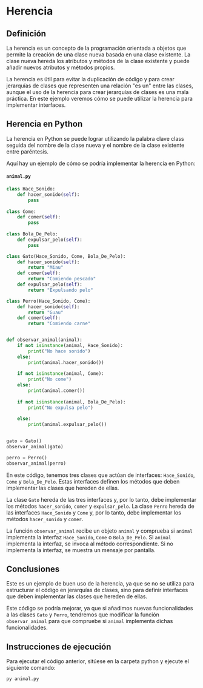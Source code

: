 # Herencia

## Definición

La herencia es un concepto de la programación orientada a objetos que permite la creación de una clase nueva basada en una clase existente. La clase nueva hereda los atributos y métodos de la clase existente y puede añadir nuevos atributos y métodos propios.

La herencia es útil para evitar la duplicación de código y para crear jerarquías de clases que representen una relación "es un" entre las clases, aunque el uso de la herencia para crear jerarquías de clases es una mala práctica. En este ejemplo veremos cómo se puede utilizar la herencia para implementar interfaces.

## Herencia en Python

La herencia en Python se puede lograr utilizando la palabra clave class seguida del nombre de la clase nueva y el nombre de la clase existente entre paréntesis.

Aquí hay un ejemplo de cómo se podría implementar la herencia en Python:

#### `animal.py`

```python
class Hace_Sonido:
    def hacer_sonido(self):
        pass
    
class Come:
    def comer(self):
        pass
        
class Bola_De_Pelo:
    def expulsar_pelo(self):
        pass

class Gato(Hace_Sonido, Come, Bola_De_Pelo):
    def hacer_sonido(self):
        return "Miau"
    def comer(self):
        return "Comiendo pescado"
    def expulsar_pelo(self):
        return "Expulsando pelo"

class Perro(Hace_Sonido, Come):
    def hacer_sonido(self):
        return "Guau"
    def comer(self):
        return "Comiendo carne"


def observar_animal(animal):
    if not isinstance(animal, Hace_Sonido):
        print("No hace sonido")
    else:
        print(animal.hacer_sonido())
        
    if not isinstance(animal, Come):
        print("No come")
    else:
        print(animal.comer())
        
    if not isinstance(animal, Bola_De_Pelo):
        print("No expulsa pelo")
    
    else:
        print(animal.expulsar_pelo())
    

gato = Gato()
observar_animal(gato)

perro = Perro()
observar_animal(perro)
```

En este código, tenemos tres clases que actúan de interfaces: `Hace_Sonido`, `Come` y `Bola_De_Pelo`. Estas interfaces definen los métodos que deben implementar las clases que hereden de ellas.

La clase `Gato` hereda de las tres interfaces y, por lo tanto, debe implementar los métodos `hacer_sonido`, `comer` y `expulsar_pelo`. La clase `Perro` hereda de las interfaces `Hace_Sonido` y `Come` y, por lo tanto, debe implementar los métodos `hacer_sonido` y `comer`.

La función `observar_animal` recibe un objeto `animal` y comprueba si `animal` implementa la interfaz `Hace_Sonido`, `Come` o `Bola_De_Pelo`. Si `animal` implementa la interfaz, se invoca al método correspondiente. Si no implementa la interfaz, se muestra un mensaje por pantalla.

## Conclusiones

Este es un ejemplo de buen uso de la herencia, ya que se no se utiliza para estructurar el código en jerarquías de clases, sino para definir interfaces que deben implementar las clases que hereden de ellas.

Este código se podría mejorar, ya que si añadimos nuevas funcionalidades a las clases `Gato` y `Perro`, tendremos que modificar la función `observar_animal` para que compruebe si `animal` implementa dichas funcionalidades.

## Instrucciones de ejecución

Para ejecutar el código anterior, sitúese en la carpeta python y ejecute el siguiente comando:

```bash
py animal.py
```